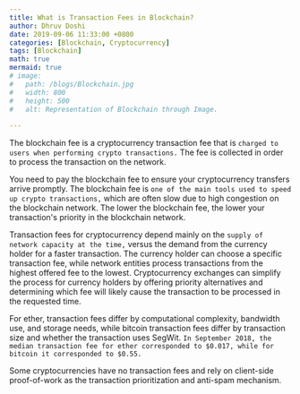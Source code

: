 ```yaml
---
title: What is Transaction Fees in Blockchain?
author: Dhruv Doshi
date: 2019-09-06 11:33:00 +0800
categories: [Blockchain, Cryptocurrency]
tags: [Blockchain]
math: true
mermaid: true
# image:
#   path: /blogs/Blockchain.jpg
#   width: 800
#   height: 500
#   alt: Representation of Blockchain through Image.
  
---
```


The blockchain fee is a cryptocurrency transaction fee that is `charged to users when performing crypto transactions.` The fee is collected in order to process the transaction on the network.

You need to pay the blockchain fee to ensure your cryptocurrency transfers arrive promptly. The blockchain fee is `one of the main tools used to speed up crypto transactions,` which are often slow due to high congestion on the blockchain network. The lower the blockchain fee, the lower your transaction's priority in the blockchain network.

Transaction fees for cryptocurrency depend mainly on the `supply of network capacity at the time,` versus the demand from the currency holder for a faster transaction. The currency holder can choose a specific transaction fee, while network entities process transactions from the highest offered fee to the lowest. Cryptocurrency exchanges can simplify the process for currency holders by offering priority alternatives and determining which fee will likely cause the transaction to be processed in the requested time.

For ether, transaction fees differ by computational complexity, bandwidth use, and storage needs, while bitcoin transaction fees differ by transaction size and whether the transaction uses SegWit. `In September 2018, the median transaction fee for ether corresponded to $0.017, while for bitcoin it corresponded to $0.55.`

Some cryptocurrencies have no transaction fees and rely on client-side proof-of-work as the transaction prioritization and anti-spam mechanism.

